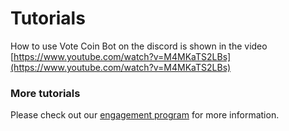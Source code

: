 # Tutorials

How to use Vote Coin Bot on the discord is shown in the video [https://www.youtube.com/watch?v=M4MKaTS2LBs](https://www.youtube.com/watch?v=M4MKaTS2LBs)

### More tutorials

Please check out our [engagement program](../vote-coin-tokenomics/engagement-programs.md#code-tutorial) for more information.
